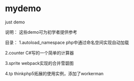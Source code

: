 # mydemo
just demo

说明：
这些demo可为初学者提供参考

目录：
1.autoload_namespace php中通过命名空间实现自动加载  

2.counter C#写的一个简单的计算器  

3.sprite webpack实现的合并雪碧图  

4.tp thinkphp5拓展的使用实例，添加了workerman  


